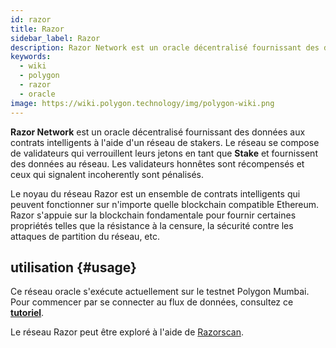 ```yaml
---
id: razor
title: Razor
sidebar_label: Razor
description: Razor Network est un oracle décentralisé fournissant des données aux contrats intelligents à l'aide d'un réseau de stakers
keywords:
  - wiki
  - polygon
  - razor
  - oracle
image: https://wiki.polygon.technology/img/polygon-wiki.png
---
```


**Razor Network** est un oracle décentralisé fournissant des données aux contrats intelligents à l'aide d'un réseau de stakers. Le réseau se compose de validateurs qui verrouillent leurs jetons en tant que **Stake** et fournissent des données au réseau. Les validateurs honnêtes sont récompensés et ceux qui signalent incoherently sont pénalisés.

Le noyau du réseau Razor est un ensemble de contrats intelligents qui peuvent fonctionner sur n'importe quelle blockchain compatible Ethereum. Razor s'appuie sur la blockchain fondamentale pour fournir certaines propriétés telles que la résistance à la censure, la sécurité contre les attaques de partition du réseau, etc.

## utilisation {#usage}

Ce réseau oracle s'exécute actuellement sur le testnet Polygon Mumbai. Pour commencer par se connecter au flux de données, consultez ce **[tutoriel](https://docs.razor.network/)**.

Le réseau Razor peut être exploré à l'aide de [Razorscan](https://razorscan.io/).

